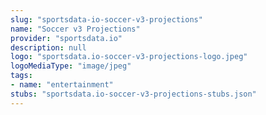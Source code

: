 ```yaml
---
slug: "sportsdata-io-soccer-v3-projections"
name: "Soccer v3 Projections"
provider: "sportsdata.io"
description: null
logo: "sportsdata.io-soccer-v3-projections-logo.jpeg"
logoMediaType: "image/jpeg"
tags:
- name: "entertainment"
stubs: "sportsdata.io-soccer-v3-projections-stubs.json"
---
```

